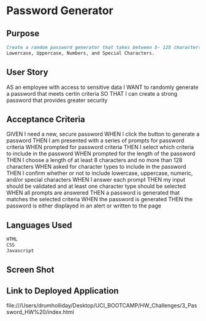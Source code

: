 # Password Generator

## Purpose
```md 
Create a random password generator that takes between 8- 128 characters and must include at least one of the following character types:
Lowercase, Uppercase, Numbers, and Special Characters. 
```
## User Story 
AS an employee with access to sensitive data
I WANT to randomly generate a password that meets certin criteria
SO THAT I can create a strong password that provides greater security

## Acceptance Criteria 
GIVEN I need a new, secure password
WHEN I click the button to generate a password
THEN I am presented with a series of prompts for password criteria
WHEN prompted for password criteria
THEN I select which criteria to include in the password
WHEN prompted for the length of the password
THEN I choose a length of at least 8 characters and no more than 128 characters
WHEN asked for character types to include in the password
THEN I confirm whether or not to include lowercase, uppercase, numeric, and/or special characters
WHEN I answer each prompt
THEN my input should be validated and at least one character type should be selected
WHEN all prompts are answered
THEN a password is generated that matches the selected criteria
WHEN the password is generated
THEN the password is either displayed in an alert or written to the page

## Languages Used
```md 
HTML
CSS
Javascript
```

## Screen Shot 

## Link to Deployed Application

file:///Users/drumholliday/Desktop/UCI_BOOTCAMP/HW_Challenges/3_Password_HW%20/index.html
